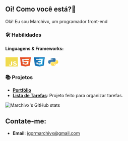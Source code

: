 ## Oi! Como você está?👋

Olá! Eu sou Marchivx, um programador front-end

### 🛠️ Habilidades

#### Linguagens & Frameworks:

<img align="center" alt="Marchi-Js" height="30" width="40" src="https://raw.githubusercontent.com/devicons/devicon/master/icons/javascript/javascript-plain.svg"> <img align="center" alt="Marchi-HTML" height="30" width="40" src="https://raw.githubusercontent.com/devicons/devicon/master/icons/html5/html5-original.svg"> <img align="center" alt="Marchi-CSS" height="30" width="40" src="https://raw.githubusercontent.com/devicons/devicon/master/icons/css3/css3-original.svg"> <img align="center" alt="Marchi-Python" height="30" width="40" src="https://raw.githubusercontent.com/devicons/devicon/master/icons/python/python-original.svg">

### 📚 Projetos

- **[Portfólio](https://marchivx.netlify.app)**
- **[Lista de Tarefas](https://marchivx.discloud.app)**: Projeto feito para organizar tarefas.

![Marchivx's GitHub stats](https://github-readme-stats.vercel.app/api?username=marchivx&show_icons=true&theme=radical)

## Contate-me:

- **Email**: igormarchivx@gmail.com

<!-- [<img align="center" alt="Marchi-Python" height="22.5"  src="https://img.shields.io/badge/WhatsApp-25D366?style=for-the-badge&logo=whatsapp&logoColor=white">](https://api.whatsapp.com/send/?phone=11973111227&text&type=phone_number&app_absent=0) -->
